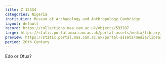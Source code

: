 ```yaml
---
title: Z 13334
categories: Nigeria
institution: Museum of Archaeology and Anthropology Cambridge
layout: default
record: https://collections.maa.cam.ac.uk/objects/533287
large: https://static.portal.maa.cam.ac.uk/portal-assets/media/library_images/web/674120_Z_13334_001.jpg
preview: https://static.portal.maa.cam.ac.uk/portal-assets/media/library_images/thumbnail/674120_Z_13334_001.jpg
period: 20th Century
---
```


Edo or Otua?
